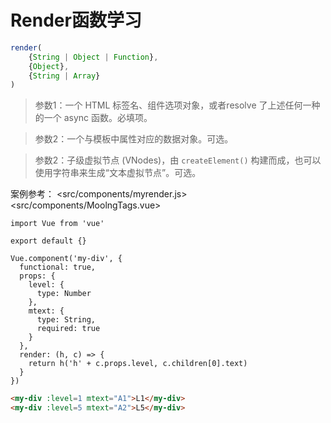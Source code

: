 # Render函数学习
```javascript
render(
    {String | Object | Function}, 
    {Object}, 
    {String | Array} 
)
```

> 参数1：一个 HTML 标签名、组件选项对象，或者resolve 了上述任何一种的一个 async 函数。必填项。


> 参数2：一个与模板中属性对应的数据对象。可选。

> 参数2：子级虚拟节点 (VNodes)，由 `createElement()` 构建而成，也可以使用字符串来生成“文本虚拟节点”。可选。

案例参考：
<src/components/myrender.js>
<src/components/MoolngTags.vue>
```vue
import Vue from 'vue'

export default {}

Vue.component('my-div', {
  functional: true,
  props: {
    level: {
      type: Number
    },
    mtext: {
      type: String,
      required: true
    }
  },
  render: (h, c) => {
    return h('h' + c.props.level, c.children[0].text)
  }
})
```

```html
<my-div :level=1 mtext="A1">L1</my-div>
<my-div :level=5 mtext="A2">L5</my-div>
```
